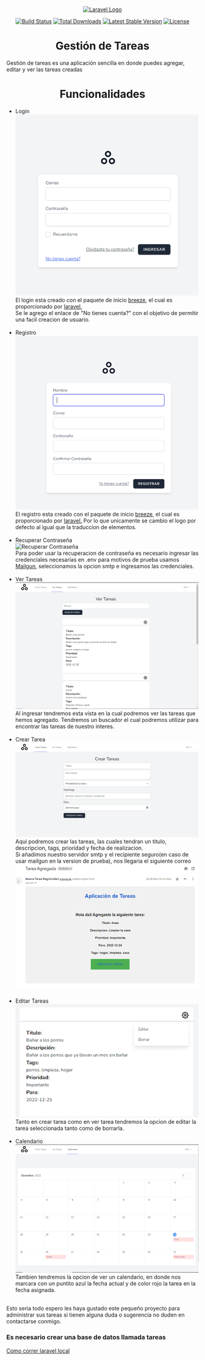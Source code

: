 <p align="center"><a href="https://laravel.com" target="_blank"><img src="https://raw.githubusercontent.com/laravel/art/master/logo-lockup/5%20SVG/2%20CMYK/1%20Full%20Color/laravel-logolockup-cmyk-red.svg" width="400" alt="Laravel Logo"></a></p>

<p align="center">
<a href="https://travis-ci.org/laravel/framework"><img src="https://travis-ci.org/laravel/framework.svg" alt="Build Status"></a>
<a href="https://packagist.org/packages/laravel/framework"><img src="https://img.shields.io/packagist/dt/laravel/framework" alt="Total Downloads"></a>
<a href="https://packagist.org/packages/laravel/framework"><img src="https://img.shields.io/packagist/v/laravel/framework" alt="Latest Stable Version"></a>
<a href="https://packagist.org/packages/laravel/framework"><img src="https://img.shields.io/packagist/l/laravel/framework" alt="License"></a>
</p>

<h1 align="center">Gestión de Tareas</h1>
<p>Gestión de tareas es una aplicación sencilla en donde puedes agregar, editar y ver las tareas creadas</p>
<h1 align="center">Funcionalidades</h1>
<ul>
<li >Login<br>
<img src="./readmeFiles/login.PNG"alt="Login"/><br>El login esta creado con el paquete de inicio <a href="https://laravel.com/docs/9.x/starter-kits#laravel-breeze" target="_blank">breeze</a>, el cual es proporcionado por <a href="https://laravel.com" target="_blank">laravel.</a><br>
Se le agrego el enlace de "No tienes cuenta?" con el objetivo de permitir una facil creacion de usuario.
</li>
<br>
<li >Registro<br>
<img src="./readmeFiles/registro.PNG"alt="Registro"/>
<br>
El registro esta creado con el paquete de inicio <a href="https://laravel.com/docs/9.x/starter-kits#laravel-breeze" target="_blank">breeze</a>, el cual es proporcionado por <a href="https://laravel.com" target="_blank">laravel.</a> Por lo que unicamente se cambio el logo por defecto al igual que la traduccion de elementos.
</li>
<br>
<li >Recuperar Contraseña<br>
<img src="./readmeFiles/recuperarContraseña.PNG"alt="Recuperar Contraseña"/>
<br>
Para poder usar la recuperacion de contraseña es necesario ingresar las credenciales necesarias en .env para motivos de prueba usamos <a href="https://www.mailgun.com/" target="_blank">Mailgun</a>, seleccionamos la opcion smtp e ingresamos las credenciales.
</li>
<br>
<li >Ver Tareas<br>
<img src="./readmeFiles/verTareas.PNG"alt="Ver Tareas"/>
<br>
Al ingresar tendremos esta vista en la cual podremos ver las tareas que hemos agregado. Tendremos un buscador el cual podremos utilizar para encontrar las tareas de nuestro interes.
</li>
<br>
<li >Crear Tarea<br>
<img src="./readmeFiles/agregarTareas.PNG"alt="Crear Tarea"/>
<br>
Aqui podremos crear las tareas, las cuales tendran un titulo, descripcion, tags, prioridad y fecha de realizacion.
<br>
Si añadimos nuestro servidor smtp y el recipiente seguro(en caso de usar mailgun en la version de prueba), nos llegaria el siguiente correo
<img src="./readmeFiles/correoTarea.PNG"alt="Crear Tarea"/>
</li>
<br>
<li >Editar Tareas<br>
<img src="./readmeFiles/editarTarea.PNG"alt="Editar Tareas"/>
<br>
Tanto en crear tarea como en ver tarea tendremos la opcion de editar la tarea seleccionada tanto como de borrarla.
</li>
<br>
<li >Calendario<br>
<img src="./readmeFiles/calendario.PNG"alt="Editar Tareas"/>
<br>
Tambien tendremos la opcion de ver un calendario, en donde nos marcara con un puntito azul la fecha actual y de color rojo la tarea en la fecha asignada.
</li>
<br>
</ul>
<p>Esto seria todo espero les haya gustado este pequeño proyecto para administrar sus tareas si tienen alguna duda o sugerencia no duden en contactarse conmigo.</p>

<h3>Es necesario crear una base de datos llamada tareas</h3>

<a href="https://gist.github.com/hootlex/da59b91c628a6688ceb1">Como correr laravel local</a>

